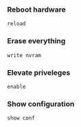 ### Reboot hardware

```
reload
```

### Erase everything

```
write nvram
```

### Elevate priveleges

```
enable
```

### Show configuration

```
show conf
```
